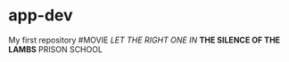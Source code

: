 # app-dev
My first repository
#MOVIE
*LET THE RIGHT ONE IN*
**THE SILENCE OF THE LAMBS**
PRISON SCHOOL
